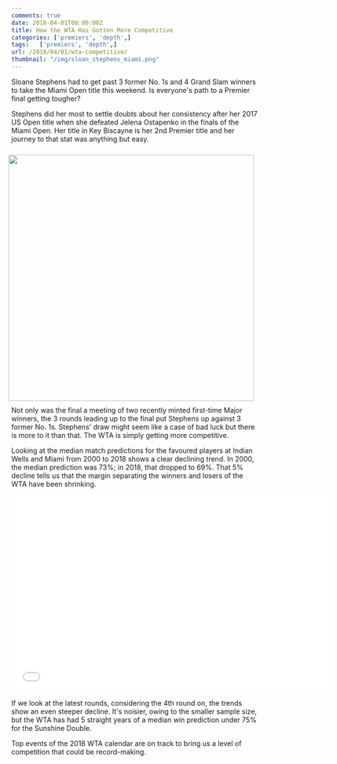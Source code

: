 ```yaml
---
comments: true
date: 2018-04-01T00:00:00Z
title: How the WTA Has Gotten More Competitive
categories: ['premiers', 'depth',]
tags:   ['premiers', 'depth',]
url: /2018/04/01/wta-competitive/
thumbnail: "/img/sloan_stephens_miami.png"
---
```


Sloane Stephens had to get past 3 former No. 1s and 4 Grand Slam winners to take the Miami Open title this weekend. Is everyone's path to a Premier final getting tougher?

<!--more-->

Stephens did her most to settle doubts about her consistency after her 2017 US Open title when she defeated Jelena Ostapenko in the finals of the Miami Open. Her title in Key Biscayne is her 2nd Premier title and her journey to that stat was anything but easy.


<div style="float:right;padding:2%;">
<img src="/img/sloan_stephens_miami.png" width=500 />
</div>

Not only was the final a meeting of two recently minted first-time Major winners, the 3 rounds leading up to the final put Stephens up against 3 former No. 1s. Stephens' draw might seem like a case of bad luck but there is more to it than that. The WTA is simply getting more competitive.


Looking at the median match predictions for the favoured players at Indian Wells and Miami from 2000 to 2018 shows a clear declining trend. In 2000, the median prediction was 73%; in 2018, that dropped to 69%. That 5% decline tells us that the margin separating the winners and losers of the WTA have been shrinking.

<iframe width="650" height="400" frameborder="0" scrolling="no" src="//plot.ly/~on-the-t/1507.embed"></iframe>


If we look at the latest rounds, considering the 4th round on, the trends show an even steeper decline. It's noisier, owing to the smaller sample size, but the WTA has had 5 straight years of a median win prediction under 75% for the Sunshine Double.

Top events of the 2018 WTA calendar are on track to bring us a level of competition that could be record-making.
